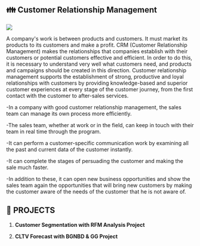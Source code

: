 ## :family: Customer Relationship Management

![](https://image.shutterstock.com/image-illustration/illustration-wordcloud-word-tags-crm-600w-145939229.jpg)


A company's work is between products and customers. It must market its products to its customers and make a profit. CRM (Customer Relationship Management) makes 
the relationships that companies establish with their customers or potential customers effective and efficient. In order to do this, it is necessary to understand very well what customers need, and products and campaigns should be created in this direction. Customer relationship management supports the establishment of strong, productive and loyal relationships with customers by providing knowledge-based and superior customer experiences at every stage of the customer journey, from the first contact with the customer to after-sales services.

-In a company with good customer relationship management, the sales team can manage its own process more efficiently.

-The sales team, whether at work or in the field, can keep in touch with their team in real time through the program.

-It can perform a customer-specific communication work by examining all the past and current data of the customer instantly.

-It can complete the stages of persuading the customer and making the sale much faster.

-In addition to these, it can open new business opportunities and show the sales team again the opportunities that will bring new customers by making the customer aware of the needs of the customer that he is not aware of.



## :round_pushpin: PROJECTS
 
1. **Customer Segmentation with RFM Analysis Project**
 
2. **CLTV Forecast with BGNBD & GG Project**



